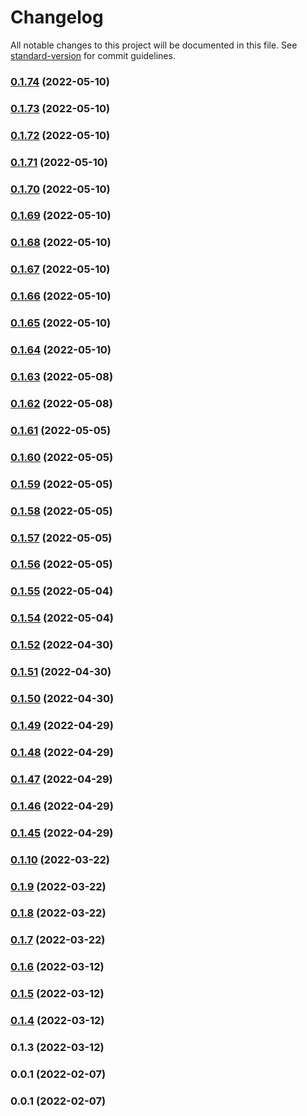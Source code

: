 # Changelog

All notable changes to this project will be documented in this file. See [standard-version](https://github.com/conventional-changelog/standard-version) for commit guidelines.

### [0.1.74](https://github.com/srclaunch/dx/compare/v0.1.73...v0.1.74) (2022-05-10)

### [0.1.73](https://github.com/srclaunch/dx/compare/v0.1.72...v0.1.73) (2022-05-10)

### [0.1.72](https://github.com/srclaunch/dx/compare/v0.1.71...v0.1.72) (2022-05-10)

### [0.1.71](https://github.com/srclaunch/dx/compare/v0.1.70...v0.1.71) (2022-05-10)

### [0.1.70](https://github.com/srclaunch/dx/compare/v0.1.69...v0.1.70) (2022-05-10)

### [0.1.69](https://github.com/srclaunch/dx/compare/v0.1.68...v0.1.69) (2022-05-10)

### [0.1.68](https://github.com/srclaunch/dx/compare/v0.1.67...v0.1.68) (2022-05-10)

### [0.1.67](https://github.com/srclaunch/dx/compare/v0.1.66...v0.1.67) (2022-05-10)

### [0.1.66](https://github.com/srclaunch/dx/compare/v0.1.65...v0.1.66) (2022-05-10)

### [0.1.65](https://github.com/srclaunch/dx/compare/v0.1.64...v0.1.65) (2022-05-10)

### [0.1.64](https://github.com/srclaunch/dx/compare/v0.1.63...v0.1.64) (2022-05-10)

### [0.1.63](https://github.com/srclaunch/dx/compare/v0.1.62...v0.1.63) (2022-05-08)

### [0.1.62](https://github.com/srclaunch/dx/compare/v0.1.61...v0.1.62) (2022-05-08)

### [0.1.61](https://github.com/srclaunch/dx/compare/v0.1.60...v0.1.61) (2022-05-05)

### [0.1.60](https://github.com/srclaunch/dx/compare/v0.1.59...v0.1.60) (2022-05-05)

### [0.1.59](https://github.com/srclaunch/dx/compare/v0.1.58...v0.1.59) (2022-05-05)

### [0.1.58](https://github.com/srclaunch/dx/compare/v0.1.57...v0.1.58) (2022-05-05)

### [0.1.57](https://github.com/srclaunch/dx/compare/v0.1.56...v0.1.57) (2022-05-05)

### [0.1.56](https://github.com/srclaunch/dx/compare/v0.1.55...v0.1.56) (2022-05-05)

### [0.1.55](https://github.com/srclaunch/dx/compare/v0.1.54...v0.1.55) (2022-05-04)

### [0.1.54](https://github.com/srclaunch/dx/compare/v0.1.52...v0.1.54) (2022-05-04)

### [0.1.52](https://github.com/srclaunch/dx/compare/v0.1.51...v0.1.52) (2022-04-30)

### [0.1.51](https://github.com/srclaunch/dx/compare/v0.1.50...v0.1.51) (2022-04-30)

### [0.1.50](https://github.com/srclaunch/dx/compare/v0.1.49...v0.1.50) (2022-04-30)

### [0.1.49](https://github.com/srclaunch/dx/compare/v0.1.48...v0.1.49) (2022-04-29)

### [0.1.48](https://github.com/srclaunch/dx/compare/v0.1.47...v0.1.48) (2022-04-29)

### [0.1.47](https://github.com/srclaunch/dx/compare/v0.1.46...v0.1.47) (2022-04-29)

### [0.1.46](https://github.com/srclaunch/dx/compare/v0.1.45...v0.1.46) (2022-04-29)

### [0.1.45](https://github.com/srclaunch/dx/compare/v0.1.10...v0.1.45) (2022-04-29)

### [0.1.10](https://github.com/srclaunch/dx/compare/v0.1.9...v0.1.10) (2022-03-22)

### [0.1.9](https://github.com/srclaunch/dx/compare/v0.1.8...v0.1.9) (2022-03-22)

### [0.1.8](https://github.com/srclaunch/dx/compare/v0.1.7...v0.1.8) (2022-03-22)

### [0.1.7](https://github.com/srclaunch/dx/compare/v0.1.6...v0.1.7) (2022-03-22)

### [0.1.6](https://github.com/srclaunch/dx/compare/v0.1.5...v0.1.6) (2022-03-12)

### [0.1.5](https://github.com/srclaunch/dx/compare/v0.1.4...v0.1.5) (2022-03-12)

### [0.1.4](https://github.com/srclaunch/dx/compare/v0.1.3...v0.1.4) (2022-03-12)

### 0.1.3 (2022-03-12)

### 0.0.1 (2022-02-07)

### 0.0.1 (2022-02-07)
